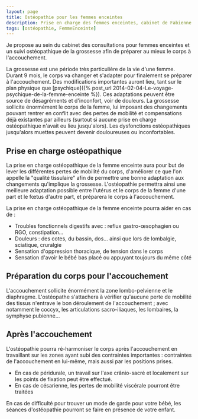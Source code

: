 ```yaml
---
layout: page
title: Ostéopathie pour les femmes enceintes
description: Prise en charge des femmes enceintes, cabinet de Fabienne Krotoff 75015 Paris - 01 45 31 98 48
tags: [ostéopathie, FemmeEnceinte]
---
```


Je propose au sein du cabinet des consultations pour femmes enceintes et un suivi ostéopathique de la grossesse afin de préparer au mieux le corps à l'accouchement.

La grossesse est une période très particulière de la vie d'une femme. Durant 9 mois, le corps va changer et s'adapter pour finalement se préparer à l'accouchement. Des modifications importantes auront lieu, tant sur le plan physique que [psychique]({% post_url 2014-02-04-Le-voyage-psychique-de-la-femme-enceinte %}). Ces adaptations peuvent être source de désagréments et d'inconfort, voir de douleurs. La grossesse sollicite énormément le corps de la femme, lui imposant des changements pouvant rentrer en conflit avec des pertes de mobilité et compensations déjà existantes par ailleurs (surtout si aucune prise en charge ostéopathique n'avait eu lieu jusqu'alors). Les dysfonctions ostéopathiques jusqu'alors muettes peuvent devenir douloureuses ou inconfortables.

## Prise en charge ostéopathique

La prise en charge ostéopathique de la femme enceinte aura pour but de lever les différentes pertes de mobilité du corps, d'améliorer ce que l'on appelle la "qualité tissulaire" afin de permettre une bonne adaptation aux changements qu'implique la grossesse. L'ostéopathie permettra ainsi une meilleure adaptation possible entre l'utérus et le corps de la femme d'une part et le fœtus d'autre part, et préparera le corps à l'accouchement.

La prise en charge ostéopathique de la femme enceinte pourra aider en cas de :

- Troubles fonctionnels digestifs avec : reflux gastro-œsophagien ou RGO, constipation...
- Douleurs : des cotes, du bassin, dos... ainsi que lors de lombalgie, sciatique, cruralgie
- Sensation d'oppression thoracique, de tension dans le corps
- Sensation d'avoir le bébé bas placé ou appuyant toujours du même côté

## Préparation du corps pour l'accouchement

L'accouchement sollicite énormément la zone lombo-pelvienne et le diaphragme. L'ostéopathe s'attachera à vérifier qu'aucune perte de mobilité des tissus n'entrave le bon déroulement de l'accouchement ; avec notamment le coccyx, les articulations sacro-iliaques, les lombaires, la symphyse pubienne...

## Après l'accouchement

L'ostéopathie pourra ré-harmoniser le corps après l'accouchement en travaillant sur les zones ayant subi des contraintes importantes : contraintes de l'accouchement en lui-même, mais aussi par les positions prises.

- En cas de péridurale, un travail sur l'axe crânio-sacré et localement sur les points de fixation peut être effectué.
- En cas de césarienne, les pertes de mobilité viscérale pourront être traitées

En cas de difficulté pour trouver un mode de garde pour votre bébé, les séances d'ostéopathie pourront se faire en présence de votre enfant.
